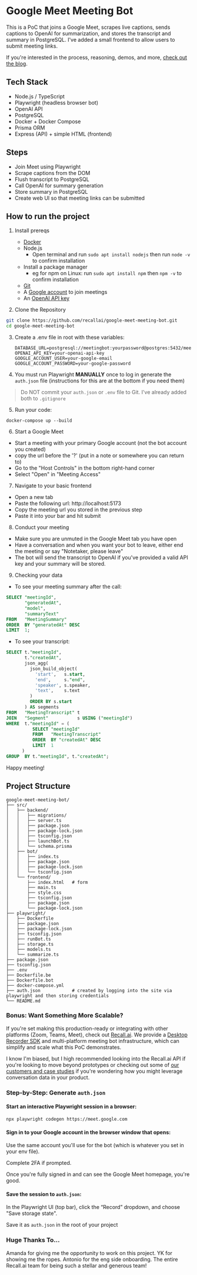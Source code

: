 # Google Meet Meeting Bot

This is a PoC that joins a Google Meet, scrapes live captions, sends captions to OpenAI for summarization, and stores the transcript and summary in PostgreSQL. I've added a small frontend to allow users to submit meeting links.

If you're interested in the process, reasoning, demos, and more, [check out the blog](https://www.recall.ai/blog/how-we-built-an-in-house-google-meet-bot).

## Tech Stack
- Node.js / TypeScript
- Playwright (headless browser bot)
- OpenAI API
- PostgreSQL
- Docker + Docker Compose
- Prisma ORM
- Express (API) + simple HTML (frontend)

## Steps

- Join Meet using Playwright
- Scrape captions from the DOM
- Flush transcript to PostgreSQL
- Call OpenAI for summary generation
- Store summary in PostgreSQL
- Create web UI so that meeting links can be submitted

## How to run the project

1. Install prereqs
    - [Docker](https://docs.docker.com/get-started/get-docker/)
    - Node.js
        - Open terminal and run `sudo apt install nodejs` then run `node -v` to confirm installation
    - Install a package manager
        - eg for npm on Linux: run `sudo apt install npm` then `npm -v` to confirm installation
    - [Git](https://git-scm.com)
    - A [Google account](https://accounts.google.com) to join meetings
    - An [OpenAI API key](https://platform.openai.com/account/api-keys)

2. Clone the Repository

```bash
git clone https://github.com/recallai/google-meet-meeting-bot.git
cd google-meet-meeting-bot
```

3. Create a .env file in root with these variables:
    ```
    DATABASE_URL=postgresql://meetingbot:yourpassword@postgres:5432/meetingbotpoc
    OPENAI_API_KEY=your-openai-api-key
    GOOGLE_ACCOUNT_USER=your-google-email
    GOOGLE_ACCOUNT_PASSWORD=your-google-password
    ```

4. You must run Playwright **MANUALLY** once to log in generate the `auth.json` file (instructions for this are at the bottom if you need them)

> Do NOT commit your `auth.json` or `.env` file to Git. I've already added both to `.gitignore`

5. Run your code: 
```
docker-compose up --build
```

6. Start a Google Meet
- Start a meeting with your primary Google account (not the bot account you created)
- copy the url before the '?' (put in a note or somewhere you can return to)
- Go to the "Host Controls" in the bottom right-hand corner
- Select "Open" in "Meeting Access"

7. Navigate to your basic frontend
- Open a new tab
- Paste the following url: 
http://localhost:5173
- Copy the meeting url you stored in the previous step
- Paste it into your bar and hit submit

8. Conduct your meeting
- Make sure you are unmuted in the Google Meet tab you have open 
- Have a conversation and when you want your bot to leave, either end the meeting or say "Notetaker, please leave" 
- The bot will send the transcript to OpenAI if you've provided a valid API key and your summary will be stored. 


9. Checking your data
- To see your meeting summary after the call:
```sql
SELECT "meetingId",
       "generatedAt",
       "model",
       "summaryText"
FROM   "MeetingSummary"
ORDER  BY "generatedAt" DESC
LIMIT  1;
```
- To see your transcript: 
```sql
SELECT t."meetingId",
       t."createdAt",
       json_agg(
         json_build_object(
           'start',   s.start,
           'end',     s."end",
           'speaker', s.speaker,
           'text',    s.text
         )
         ORDER BY s.start
       ) AS segments
FROM   "MeetingTranscript" t
JOIN   "Segment"           s USING ("meetingId")
WHERE  t."meetingId" = (
          SELECT "meetingId"
          FROM   "MeetingTranscript"
          ORDER  BY "createdAt" DESC
          LIMIT  1
      )
GROUP  BY t."meetingId", t."createdAt";
```


Happy meeting!

## Project Structure

```
google-meet-meeting-bot/
├── src/
│   ├── backend/
│   │   ├── migrations/
│   │   ├── server.ts
│   │   ├── package.json
│   │   ├── package-lock.json
│   │   ├── tsconfig.json
│   │   ├── launchBot.ts
│   │   └── schema.prisma
│   ├── bot/
│   │   ├── index.ts
│   │   ├── package.json
│   │   ├── package-lock.json
│   │   └── tsconfig.json
│   └── frontend/
│       ├── index.html   # form
│       ├── main.ts
│       ├── style.css
│       ├── tsconfig.json
│       ├── package.json
│       └── package-lock.json
├── playwright/
│   ├── Dockerfile
│   ├── package.json
│   ├── package-lock.json
│   ├── tsconfig.json
│   ├── runBot.ts
│   ├── storage.ts
│   ├── models.ts
│   └── summarize.ts
├── package.json
├── tsconfig.json
├── .env
├── Dockerfile.be
├── Dockerfile.bot
├── docker-compose.yml
├── auth.json            # created by logging into the site via playwright and then storing credentials
└── README.md
```

### Bonus: Want Something More Scalable?
 If you're set making this production-ready or integrating with other platforms (Zoom, Teams, Meet), check out [Recall.ai](https://www.recall.ai/). We provide a [Desktop Recorder SDK](https://docs.recall.ai/docs/desktop-sdk) and multi-platform meeting bot infrastructure, which can simplify and scale what this PoC demonstrates.

I know I'm biased, but I high recommended looking into the Recall.ai API if you're looking to move beyond prototypes or checking out some of [our customers and case studies](https://recall-ai.webflow.io/customers) if you're wondering how you might leverage conversation data in your product.


### Step-by-Step: Generate `auth.json`
#### Start an interactive Playwright session in a browser:

`npx playwright codegen https://meet.google.com`

#### Sign in to your Google account in the browser window that opens:

Use the same account you'll use for the bot (which is whatever you set in your env file).

Complete 2FA if prompted.

Once you're fully signed in and can see the Google Meet homepage, you're good.

#### Save the session to `auth.json`:

In the Playwright UI (top bar), click the “Record” dropdown, and choose "Save storage state".

Save it as `auth.json` in the root of your project

### Huge Thanks To...
Amanda for giving me the opportunity to work on this project. YK for showing me the ropes. Antonio for the eng side onboarding. The entire Recall.ai team for being such a stellar and generous team!

<img src="https://readme-tracker.vercel.app/api/track" width="1" height="1" style="display:none;" alt="" />
